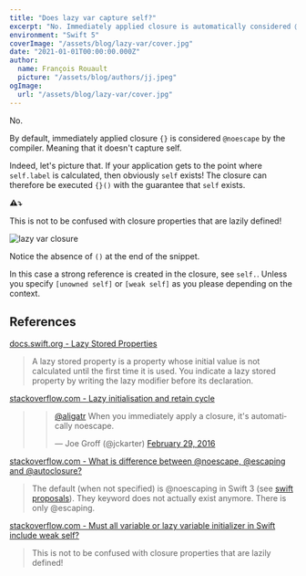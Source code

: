 ```yaml
---
title: "Does lazy var capture self?"
excerpt: "No. Immediately applied closure is automatically considered @noescape."
environment: "Swift 5"
coverImage: "/assets/blog/lazy-var/cover.jpg"
date: "2021-01-01T00:00:00.000Z"
author:
  name: François Rouault
  picture: "/assets/blog/authors/jj.jpeg"
ogImage:
  url: "/assets/blog/lazy-var/cover.jpg"
---
```


No.

By default, immediately applied closure `{}` is considered `@noescape` by the compiler. Meaning that it doesn't capture self.

Indeed, let's picture that. If your application gets to the point where `self.label` is calculated, then obviously `self` exists! The closure can therefore be executed `{}()` with the guarantee that `self` exists.

**⚠️⤵**

This is not to be confused with closure properties that are lazily defined!

![lazy var closure](/assets/blog/lazy-var/lazy-var-closure.jpg)

Notice the absence of `()` at the end of the snippet.

In this case a strong reference is created in the closure, see `self.`. Unless you specify `[unowned self]` or `[weak self]` as you please depending on the context.

## References

[docs.swift.org - Lazy Stored Properties](https://docs.swift.org/swift-book/LanguageGuide/Properties.html#ID257)

> A lazy stored property is a property whose initial value is not calculated until the first time it is used. You indicate a lazy stored property by writing the lazy modifier before its declaration.

[stackoverflow.com - Lazy initialisation and retain cycle](https://stackoverflow.com/a/38144190/1679768)

> <blockquote data-theme="dark" class="twitter-tweet"><p lang="en" dir="ltr"><a href="https://twitter.com/aligatr?ref_src=twsrc%5Etfw">@aligatr</a> When you immediately apply a closure, it&#39;s automatically noescape.</p>&mdash; Joe Groff (@jckarter) <a href="https://twitter.com/jckarter/status/704100315587477504?ref_src=twsrc%5Etfw">February 29, 2016</a></blockquote>

[stackoverflow.com - What is difference between @noescape, @escaping and @autoclosure?](https://stackoverflow.com/a/39613221/1679768)

> The default (when not specified) is @noescaping in Swift 3 (see [swift proposals](https://github.com/apple/swift-evolution/blob/master/proposals/0103-make-noescape-default.md)). They keyword does not actually exist anymore. There is only @escaping.

[stackoverflow.com - Must all variable or lazy variable initializer in Swift include weak self?](https://stackoverflow.com/a/40794717/1679768)

> This is not to be confused with closure properties that are lazily defined!
